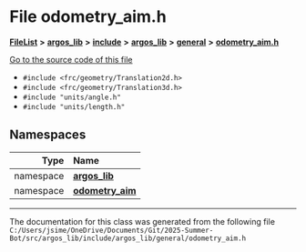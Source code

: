 

# File odometry\_aim.h



[**FileList**](files.md) **>** [**argos\_lib**](dir_f9cbf5730473812e84551a5945ef39f8.md) **>** [**include**](dir_0330651415bf66743a1cd99e3d0db0bc.md) **>** [**argos\_lib**](dir_934baf9e7d2bb4710ca41f9f25ef3ea4.md) **>** [**general**](dir_ce90de3a31c0930a75a0088390301e44.md) **>** [**odometry\_aim.h**](odometry__aim_8h.md)

[Go to the source code of this file](odometry__aim_8h_source.md)



* `#include <frc/geometry/Translation2d.h>`
* `#include <frc/geometry/Translation3d.h>`
* `#include "units/angle.h"`
* `#include "units/length.h"`













## Namespaces

| Type | Name |
| ---: | :--- |
| namespace | [**argos\_lib**](namespaceargos__lib.md) <br> |
| namespace | [**odometry\_aim**](namespaceargos__lib_1_1odometry__aim.md) <br> |





















































------------------------------
The documentation for this class was generated from the following file `C:/Users/jsime/OneDrive/Documents/Git/2025-Summer-Bot/src/argos_lib/include/argos_lib/general/odometry_aim.h`


